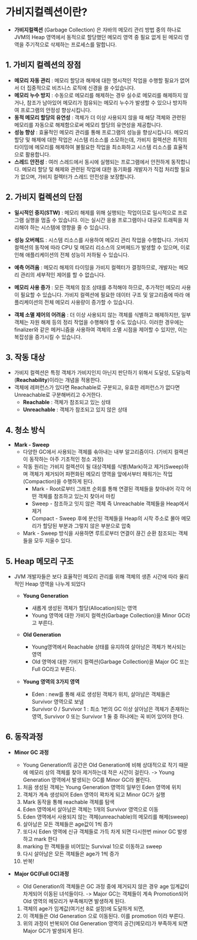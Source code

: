 # **가비지컬렉션이란?**
- **가비지컬렉션** (Garbage Collection) 은 자바의 메모리 관리 방법 중의 하나로 JVM의 Heap 영역에서 동적으로 할당했던 메모리 영역 중 필요 없게 된 메모리 영역을 주기적으로 삭제하는 프로세스를 말합니다.

## **1. 가비지 컬렉션의 장점**
- **메모리 자동 관리** : 메모리 할당과 해제에 대한 명시적인 작업을 수행할 필요가 없어서 더 집중적으로 비즈니스 로직에 신경을 쓸 수있습니다.
- **메모리 누수 방지** : 수동으로 메모리를 해제하는 경우 실수로 메모리를 해제하지 않거나, 참조가 남아있어 메모리가 점유되는 메모리 누수가 발생할 수 있으나 방지하여 프로그램의 안정성 향상시킵니다.
- **동적 메모리 할당의 유연성** : 객체가 더 이상 사용되지 않을 때 해당 객체와 관련된 메모리를 자동으로 해제함으로써 메모리 할당의 유연성을 제공합니다.
- **성능 향상** : 효율적인 메모리 관리를 통해 프로그램의 성능을 향상시킵니다. 메모리 할당 및 해제에 대한 작업은 시스템 리소스를 소모하는데, 가비지 컬렉션은 최적의 타이밍에 메모리를 해제하여 불필요한 작업을 최소화하고 시스템 리소스를 효율적으로 활용합니다.
- **스레드 안전성** :  여러 스레드에서 동시에 실행되는 프로그램에서 안전하게 동작합니다. 메모리 할당 및 해제와 관련된 작업에 대한 동기화를 개발자가 직접 처리할 필요가 없으며, 가비지 컬렉터가 스레드 안전성을 보장합니다.

## **2. 가비지 컬렉션의 단점**
- **일시적인 중지(STW)** : 메모리 해제를 위해 실행되는 작업이므로 일시적으로 프로그램 실행을 멈출 수 있습니다. 이는 실시간 응용 프로그램이나 대규모 트래픽을 처리해야 하는 시스템에 영향을 줄 수 있습니다.

- **성능 오버헤드** : 시스템 리소스를 사용하여 메모리 관리 작업을 수행합니다. 가비지 컬렉션의 동작에 따라 CPU 및 메모리 리소스의 오버헤드가 발생할 수 있으며, 이로 인해 애플리케이션의 전체 성능이 저하될 수 있습니다.

- **예측 어려움** : 메모리 해제의 타이밍을 가비지 컬렉터가 결정하므로, 개발자는 메모리 관리의 세부적인 제어를 할 수 없습니다. 

- **메모리 사용 증가** : 모든 객체의 참조 상태를 추적해야 하므로, 추가적인 메모리 사용이 필요할 수 있습니다. 가비지 컬렉션에 필요한 데이터 구조 및 알고리즘에 따라 애플리케이션의 전체 메모리 사용량이 증가할 수 있습니다.

- **객체 소멸 제어의 어려움** : 더 이상 사용되지 않는 객체를 식별하고 해제하지만, 일부 객체는 자원 해제 등의 정리 작업을 수행해야 할 수도 있습니다. 이러한 경우에는 finalizer와 같은 메커니즘을 사용하여 객체의 소멸 시점을 제어할 수 있지만, 이는 복잡성을 증가시킬 수 있습니다.

## **3. 작동 대상**
- 가비지 컬렉션은 특정 객체가 가비지인지 아닌지 판단하기 위해서 도달성, 도달능력(**Reachability**)이라는 개념을 적용한다.
- 객체에 레퍼런스가 있다면 Reachable로 구분되고, 유효한 레퍼런스가 없다면 Unreachable로 구분해버리고 수거한다.
    - **Reachable** : 객체가 참조되고 있는 상태
    - **Unreachable** : 객체가 참조되고 있지 않은 상태

## **4. 청소 방식**
- **Mark - Sweep** 
    - 다양한 GC에서 사용되는 객체를 솎아내는 내부 알고리즘이다. (가비지 컬렉션이 동작하는 아주 기초적인 청소 과정)
    - 작동 원리는 가비지 컬렉션이 될 대상객체를 식별(Mark)하고 제거(Sweep)하며 객체가 제거되어 파편화된 메모리 영역을 앞에서부터 채워가는 작업(Compaction)을 수행하게 된다.
        - Mark - Root로부터 그래프 순회를 통해 연결된 객체들을 찾아내어 각각 어떤 객체를 참조하고 있는지 찾아서 마킹
        - Sweep - 참조하고 잇지 않은 객체 즉 Unreachable 객체들을 Heap에서 제거
        - Compact - Sweep 후에 분산된 객체들을 Heap의 시작 주소로 몰아 메모리가 할당된 부분과 그렇지 않은 부분으로 압축
    - Mark - Sweep 방식을 사용하면 루트로부터 연결이 끊긴 순환 참조되는 객체들을 모두 지울수 있다.

## **5. Heap 메모리 구조**
- JVM 개발자들은 보다 효율적인 메모리 관리를 위해 객체의 생존 시간에 따라 물리적인 Heap 영역을 나누게 되었다
    - **Young Generation**
        - 새롭게 생성된 객체가 할당(Allocation)되는 영역
        - Young 영역에 대한 가비지 컬렉션(Garbage Collection)을 Minor GC라고 부른다.
    - **Old Generation**
        - Young영역에서 Reachable 상태를 유지하여 살아남은 객체가 복사되는 영역
        - Old 영역에 대한 가비지 컬렉션(Garbage Collection)을 Major GC 또는 Full GC라고 부른다.

    - **Young 영역의 3가지 영역**
        - Eden : new를 통해 새로 생성된 객체가 위치, 살아남은 객체들은 Survivor 영역으로 보냄
        - Survivor 0 / Survivor 1 : 최소 1번의 GC 이상 살아남은 객체가 존재하는 영역, Survivor 0 또는 Survivor 1 둘 중 하나에는 꼭 비어 있어야 한다.


## **6. 동작과정**
-  **Minor GC 과정**
    - Young Generation의 공간은 Old Generation에 비해 상대적으로 작기 때문에 메모리 상의 객체를 찾아 제거하는데 적은 시간이 걸린다. -> Young Generation 영역에서 발생되는 GC를 Minor GC라 불린다.

    1. 처음 생성된 객체는 Young Generation 영역의 일부인 Eden 영역에 위치
    2. 객체가 계속 생성되어 Eden 영역이 꽉차게 되고 Minor GC가 실행
    3. Mark 동작을 통해 reachable 객체를 탐색
    4. Eden 영역에서 살아남은 객체는 1개의 Survivor 영역으로 이동
    5. Eden 영역에서 사용되지 않는 객체(unreachable)의 메모리를 해제(sweep)
    6. 살아남은 모든 객체들은 age값이 1씩 증가
    7. 또다시 Eden 영역에 신규 객체들로 가득 차게 되면 다시한번 minor GC 발생하고 mark 한다
    8. marking 한 객체들을 비어있는 Survival 1으로 이동하고 sweep
    9. 다시 살아남은 모든 객체들은 age가 1씩 증가
    10. 반복!

- **Major GC(Full GC)과정**
    - Old Generation의 객체들은 GC 과정 중에 제거되지 않은 경우 age 임계값이 차게되어 이동된 녀석들이다. -> Major GC는 객체들이 계속 Promotion되어 Old 영역의 메모리가 부족해지면 발생하게 된다.

    1. 객체의 age가 임계값(여기선 8로 설정)에 도달하게 되면,
    2. 이 객체들은 Old Generation 으로 이동된다. 이를 promotion 이라 부른다.
    3. 위의 과정이 반복되어 Old Generation 영역의 공간(메모리)가 부족하게 되면 Major GC가 발생되게 된다.